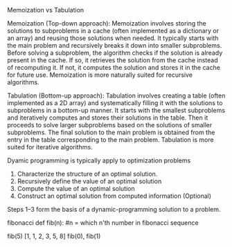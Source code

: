 Memoization vs Tabulation 

Memoization (Top-down approach):
Memoization involves storing the solutions to subproblems in a cache (often implemented as a dictionary or an array) and reusing those solutions when needed. It typically starts with the main problem and recursively breaks it down into smaller subproblems. Before solving a subproblem, the algorithm checks if the solution is already present in the cache. If so, it retrieves the solution from the cache instead of recomputing it. If not, it computes the solution and stores it in the cache for future use. Memoization is more naturally suited for recursive algorithms.

Tabulation (Bottom-up approach):
Tabulation involves creating a table (often implemented as a 2D array) and systematically filling it with the solutions to subproblems in a bottom-up manner. It starts with the smallest subproblems and iteratively computes and stores their solutions in the table. Then it proceeds to solve larger subproblems based on the solutions of smaller subproblems. The final solution to the main problem is obtained from the entry in the table corresponding to the main problem. Tabulation is more suited for iterative algorithms.

Dyamic programming is typically apply to optimization problems 
1) Characterize the structure of an optimal solution.
2) Recursively define the value of an optimal solution
3) Compute the value of an optimal solution
4) Construct an optimal solution from computed information (Optional)

Steps 1–3 form the basis of a dynamic-programming solution to a problem.

fibonacci 
def fib(n):
    #n = which n'th number in fibonacci sequence

fib(5)
[1, 1, 2, 3, 5, 8]
fib(0), fib(1)

